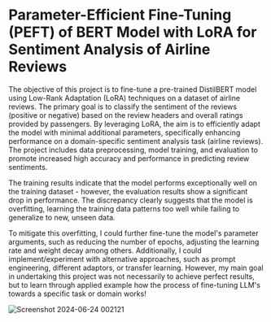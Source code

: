 # Parameter-Efficient Fine-Tuning (PEFT) of BERT Model with LoRA for Sentiment Analysis of Airline Reviews
The objective of this project is to fine-tune a pre-trained DistilBERT model using Low-Rank Adaptation (LoRA) techniques on a dataset of airline reviews. The primary goal is to classify the sentiment of the reviews (positive or negative) based on the review headers and overall ratings provided by passengers. By leveraging LoRA, the aim is to efficiently adapt the model with minimal additional parameters, specifically enhancing performance on a domain-specific sentiment analysis task (airline reviews). The project includes data preprocessing, model training, and evaluation to promote increased high accuracy and performance in predicting review sentiments.

The training results indicate that the model performs exceptionally well on the training dataset - however, the evaluation results show a significant drop in performance. The discrepancy clearly suggests that the model is overfitting, learning the training data patterns too well while failing to generalize to new, unseen data. 

To mitigate this overfitting, I could further fine-tune the model's parameter arguments, such as reducing the number of epochs, adjusting the learning rate and weight decay among others. Additionally, I could implement/experiment with alternative approaches, such as prompt engineering, different adaptors, or transfer learning. However, my main goal in undertaking this project was not necessarily to achieve perfect results, but to learn through applied example how the process of fine-tuning LLM's towards a specific task or domain works!

![Screenshot 2024-06-24 002121](https://github.com/bmitch26/Sentiment-Analysis-LoRA/assets/109306586/b3672af8-7474-43b5-b29a-e2080ef795e3)
